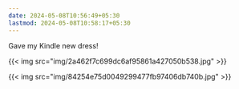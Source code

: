 ```yaml
---
date: 2024-05-08T10:56:49+05:30
lastmod: 2024-05-08T10:58:17+05:30
---
```


Gave my Kindle new dress!

{{< img src="img/2a462f7c699dc6af95861a427050b538.jpg" >}}

{{< img src="img/84254e75d0049299477fb97406db740b.jpg" >}}
